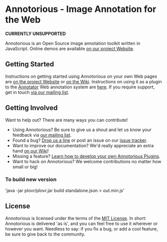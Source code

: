 # Annotorious - Image Annotation for the Web

**CURRENTLY UNSUPPORTED**

Annotorious is an Open Source image annotation toolkit written in JavaScript. Online demos are available
[on our project Website](https://annotorious.github.io).

## Getting Started

Instructions on getting started using Annotorious on your own Web pages are [on the project Website](https://annotorious.github.io/getting-started.html) or
[on the Wiki](https://github.com/annotorious/annotorious/wiki/Getting-Started). Instructions on using it as a plugin to the
[Annotator](http://okfnlabs.org/projects/annotator/) Web annotation system are [here](http://annotorious.github.io/plug-outs/okfn-annotator.html).
If you require support, get in touch [via our mailing list](https://groups.google.com/forum/#!forum/annotorious).

## Getting Involved

Want to help out? There are many ways you can contribute!

* Using Annotorious? Be sure to give us a shout and let us know your feedback via [our mailing list](https://groups.google.com/forum/#!forum/annotorious).
* Found a bug? [Drop us a line](https://groups.google.com/forum/#!forum/annotorious) or post an issue on our [issue tracker](https://github.com/annotorious/annotorious/issues).
* Want to improve our documentation? We'd really appreciate an extra hand [on our Wiki](https://github.com/annotorious/annotorious/wiki)!
* Missing a feature? [Learn how to develop your own Annotorious Plugins](https://github.com/annotorious/annotorious/wiki/Developing-Plugins).
* Want to hack on Annotorious? We welcome contributions no matter how small or big!

### To build new version

'java -jar plovr/plovr.jar build standalone.json > out.min.js'

## License

Annotorious is licensed under the terms of the [MIT License](mit-license.txt). In short: Annotorious is delivered 'as is', and you can feel free to use it wherever or however you want. Needless to say: if you fix a bug, or add a cool feature, be sure to give back to the community.
